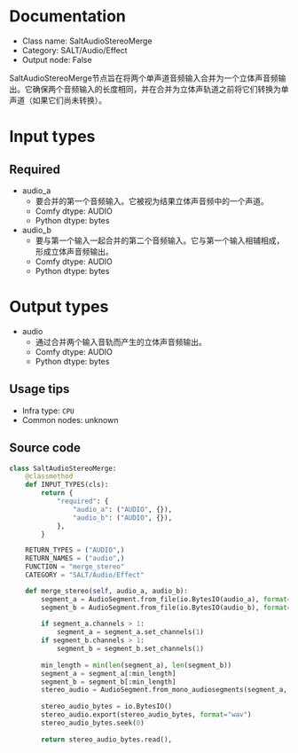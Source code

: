 
# Documentation
- Class name: SaltAudioStereoMerge
- Category: SALT/Audio/Effect
- Output node: False

SaltAudioStereoMerge节点旨在将两个单声道音频输入合并为一个立体声音频输出。它确保两个音频输入的长度相同，并在合并为立体声轨道之前将它们转换为单声道（如果它们尚未转换）。

# Input types
## Required
- audio_a
    - 要合并的第一个音频输入。它被视为结果立体声音频中的一个声道。
    - Comfy dtype: AUDIO
    - Python dtype: bytes
- audio_b
    - 要与第一个输入一起合并的第二个音频输入。它与第一个输入相辅相成，形成立体声音频输出。
    - Comfy dtype: AUDIO
    - Python dtype: bytes

# Output types
- audio
    - 通过合并两个输入音轨而产生的立体声音频输出。
    - Comfy dtype: AUDIO
    - Python dtype: bytes


## Usage tips
- Infra type: `CPU`
- Common nodes: unknown


## Source code
```python
class SaltAudioStereoMerge:
    @classmethod
    def INPUT_TYPES(cls):
        return {
            "required": {
                "audio_a": ("AUDIO", {}),
                "audio_b": ("AUDIO", {}),
            },
        }

    RETURN_TYPES = ("AUDIO",)
    RETURN_NAMES = ("audio",)
    FUNCTION = "merge_stereo"
    CATEGORY = "SALT/Audio/Effect"

    def merge_stereo(self, audio_a, audio_b):
        segment_a = AudioSegment.from_file(io.BytesIO(audio_a), format="wav")
        segment_b = AudioSegment.from_file(io.BytesIO(audio_b), format="wav")
        
        if segment_a.channels > 1:
            segment_a = segment_a.set_channels(1)
        if segment_b.channels > 1:
            segment_b = segment_b.set_channels(1)
        
        min_length = min(len(segment_a), len(segment_b))
        segment_a = segment_a[:min_length]
        segment_b = segment_b[:min_length]
        stereo_audio = AudioSegment.from_mono_audiosegments(segment_a, segment_b)
        
        stereo_audio_bytes = io.BytesIO()
        stereo_audio.export(stereo_audio_bytes, format="wav")
        stereo_audio_bytes.seek(0)
        
        return stereo_audio_bytes.read(),

```
